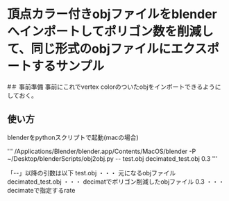 # 頂点カラー付きobjファイルをblenderへインポートしてポリゴン数を削減して、同じ形式のobjファイルにエクスポートするサンプル
#＃ 事前準備
 事前にこれでvertex colorのついたobjをインポートできるようにしておく。

## 使い方

blenderをpythonスクリプトで起動(macの場合)

'''
/Applications/Blender/blender.app/Contents/MacOS/blender -P ~/Desktop/blenderScripts/obj2obj.py -- test.obj decimated_test.obj 0.3
'''

「--」以降の引数は以下
test.obj ・・・ 元になるobjファイル
decimated_test.obj ・・・ decimatでポリゴン削減したobjファイル
0.3  ・・・ decimateで指定するrate
